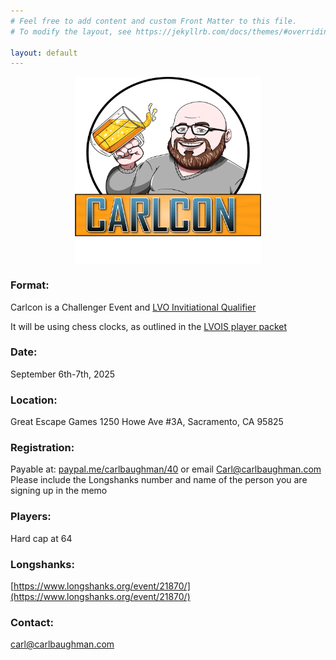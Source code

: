 ```yaml
---
# Feel free to add content and custom Front Matter to this file.
# To modify the layout, see https://jekyllrb.com/docs/themes/#overriding-theme-defaults

layout: default
---
```


<img src="assets/img/Carlcon-Carl.png" height="300" style="margin: 0 auto;display: block;">

### Format:
Carlcon is a Challenger Event and [LVO Invitiational Qualifier](https://www.lvois.com/)

It will be using chess clocks, as outlined in the [LVOIS player packet](https://docs.google.com/document/d/1zrtl06lB93g62fXkPvCvJITXAQHZUDDBRqRKXxkopnk/edit?tab=t.0)
### Date:
September 6th-7th, 2025
### Location:
Great Escape Games
1250 Howe Ave #3A, Sacramento, CA 95825
### Registration:
Payable at: [paypal.me/carlbaughman/40](https://paypal.me/carlbaughman/40) or email [Carl@carlbaughman.com](mailto:Carl@carlbaughman.com)
Please include the Longshanks number and name of the person you are signing up in the memo
### Players:
Hard cap at 64
### Longshanks:
[https://www.longshanks.org/event/21870/](https://www.longshanks.org/event/21870/)
### Contact:
[carl@carlbaughman.com](mailto:carl@carlbaughman.com)

<!-- [Link to another page](./contact-us.html). -->